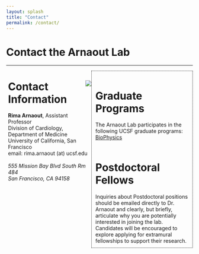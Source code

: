 ```yaml
---
layout: splash
title: "Contact"
permalink: /contact/
---
```



<h1> Contact the Arnaout Lab </h1>
<hr>

<div class="w3-sidebar w3-bar-block" style="width:50%; float:right; border:dotted 1px black; padding:10px;">
  <h1> Graduate Programs </h1>
  The Arnaout Lab participates in the following UCSF graduate programs:
  <a href="http://biophysics.ucsf.edu/"> BioPhysics</a>
  <br>
  <br>
  <h1> Postdoctoral Fellows </h1>
  Inquiries about Postdoctoral positions should be emailed directly to Dr. Arnaout  and clearly, but briefly, articulate why you are potentially interested in joining the lab. Candidates will be encouraged to explore applying for extramural fellowships to support their research.
</div>

<div style="margin-right:51%; margin-left:1%">
  <img src="http://via.placeholder.com/250x320" style="float:right"> 
  <h1> Contact Information </h1> 
  <strong>Rima Arnaout</strong>, Assistant Professor 
  
  
  <br>
  Division of Cardiology, Department of Medicine <br>
  University of California, San Francisco <br>
  email: rima.arnaout (at) ucsf.edu <br> <br> 
  <i>555 Mission Bay Blvd South Rm 484</i> <br>
  <i>San Francisco, CA 94158</i>
  <br>

</div>
